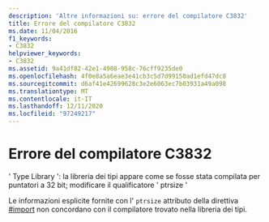 ```yaml
---
description: 'Altre informazioni su: errore del compilatore C3832'
title: Errore del compilatore C3832
ms.date: 11/04/2016
f1_keywords:
- C3832
helpviewer_keywords:
- C3832
ms.assetid: 9a41df82-42e1-4908-958c-76cff9235de0
ms.openlocfilehash: 4f0e8a5a6eae3e41cb3c5d7d99150ad1efd47dc8
ms.sourcegitcommit: d6af41e42699628c3e2e6063ec7b03931a49a098
ms.translationtype: MT
ms.contentlocale: it-IT
ms.lasthandoff: 12/11/2020
ms.locfileid: "97249217"
---
```

# <a name="compiler-error-c3832"></a>Errore del compilatore C3832

' Type Library ': la libreria dei tipi appare come se fosse stata compilata per puntatori a 32 bit; modificare il qualificatore ' ptrsize '

Le informazioni esplicite fornite con l' `ptrsize` attributo della direttiva [#import](../../preprocessor/hash-import-directive-cpp.md) non concordano con il compilatore trovato nella libreria dei tipi.
